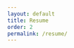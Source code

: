 ```yaml
---
layout: default
title: Resume
order: 2
permalink: /resume/
---
```


<object data="/assets/KhushmanResume.pdf" type="application/pdf" width="100%" height="100%"></object>
